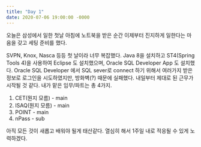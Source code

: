 ```yaml
---
title: "Day 1"
date: 2020-07-06 19:00:00 -0000
---
```


오늘은 삼성에서 일한 첫날
아침에 노트북을 받은 순간 이제부터 진지하게 일한다는 마음을 갖고 세팅 준비를 했다.

SVPN, Knox, Nasca 등등 첫 날이라 너무 복잡했다. 
Java 8을 설치하고 ST4(Spring Tools 4)을 사용하여 Eclipse 도 설치했으며, Oracle SQL Developer App 도 설치했다.
Oracle SQL Developer 에서 SQL sever로 connect 하기 위해서 여러가지 받은 정보로 로그인을 시도하였지만,
방화벽(?) 때문에 실패했다. 내일부터 제대로 된 근무가 시작될 것 같다.
내가 맡은 임무/파트는 총 4가지.
1. CET(뭔지 모름) - main
2. ISAQ(뭔지 모름) - main
3. POINT - main
4. nPass - sub

아직 모든 것이 새롭고 배워야 될게 태산같다. 열심히 해서 1주일 내로 적응될 수 있게 노력하겠다.
